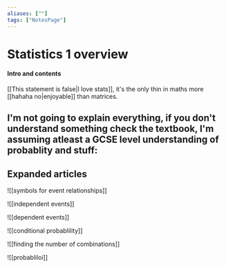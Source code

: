 ```yaml
---
aliases: [""]
tags: ["NotesPage"]
---
```


# Statistics 1 overview

#### Intro and contents
[[This statement is false|I love stats]], it's the only thin in maths more [[hahaha no|enjoyable]] than matrices.

I'm not going to explain everything, if you don't understand something check the textbook, I'm assuming atleast a GCSE level understanding of probablity and stuff:
- 


## Expanded articles
![[symbols for event relationships]]

![[independent events]]

![[dependent events]]

![[conditional probablility]]

![[finding the number of combinations]]

![[probabliloi]]